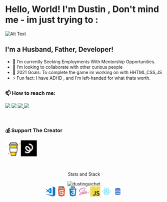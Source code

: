 # Hello, World! I'm Dustin , Don't mind me - im just trying to : 
![Alt Text](https://steamuserimages-a.akamaihd.net/ugc/946202334138162960/47F5A8849FF0A49A56D22F9DD435A88D9B38F558/)


## I'm a Husband, Father, Developer!


- 🌱 I’m currently Seeking Employments With Mentorship Opportunities.
- 👯 I’m looking to collaborate with other curious people
- 🥅 2021 Goals: To complete the game im working on with HHTML,CSS,JS
- ⚡ Fun fact: I have ADHD , and I'm left-handed for what thats worth.


### 📫 How to reach me:
[<img src="https://img.icons8.com/color/48/000000/linkedin.png" width="10%"/>](https://www.linkedin.com/in/dustin-guichet-b72a871bb/)
[<img src="https://img.icons8.com/color/48/000000/stack-overflow.png" width="10%"/>](https://stackoverflow.com/users/16338926/dustin-guichet)
<a href="mailto:dustin.guichet@protonmail.com"> <img src="https://img.icons8.com/fluent/48/000000/gmail.png" width="10%"/> </a>
[<img src="https://assets-global.website-files.com/5ec7d9f13fc8c0ec8a4c6b26/6092b794e0419d97d9b06e2b_Favicon%20256.png" width="10%"/>](https://www.upwork.com/freelancers/~01a7b8722cf438e53f)
<br />
<br />
<br />
### 💰 Support The Creator
[<img src="https://github.com/dustinguichet/dustinguichet/blob/743836d1f1daf6fb363b671b17c1f4fbba523bfa/favicon-32x32.png" width="10%"/>](https://www.buymeacoffee.com/dustinguichet)[<img src="https://github.com/dustinguichet/dustinguichet/blob/743836d1f1daf6fb363b671b17c1f4fbba523bfa/favicon-32x32%20copy.png" width="10%"/>](https://my-store-ba1902-2.creator-spring.com)


<br />









<p align="center"> Stats and Stack

<br />


<p align="center"> <img src="https://github-readme-stats.vercel.app/api?username=dustinguichet&show_icons=true&theme=gotham" alt="dustinguichet" />

  <br />
  
  
<img align="center" alt="Visual Studio Code" width="32px" src="https://raw.githubusercontent.com/github/explore/80688e429a7d4ef2fca1e82350fe8e3517d3494d/topics/visual-studio-code/visual-studio-code.png" />
<img align="center" alt="HTML5" width="32px" src="https://raw.githubusercontent.com/github/explore/80688e429a7d4ef2fca1e82350fe8e3517d3494d/topics/html/html.png" />
<img align="center" alt="CSS3" width="32px" src="https://raw.githubusercontent.com/github/explore/80688e429a7d4ef2fca1e82350fe8e3517d3494d/topics/css/css.png" />
<img align="center" alt="Sass" width="32px" src="https://raw.githubusercontent.com/github/explore/80688e429a7d4ef2fca1e82350fe8e3517d3494d/topics/sass/sass.png" />
<img align="center" alt="JavaScript" width="32px" src="https://raw.githubusercontent.com/github/explore/80688e429a7d4ef2fca1e82350fe8e3517d3494d/topics/javascript/javascript.png" />
<img align="center" alt="React" width="32px" src="https://raw.githubusercontent.com/github/explore/80688e429a7d4ef2fca1e82350fe8e3517d3494d/topics/react/react.png" />
<img align="center" alt="SQL" width="32px" src="https://raw.githubusercontent.com/github/explore/80688e429a7d4ef2fca1e82350fe8e3517d3494d/topics/sql/sql.png" />
